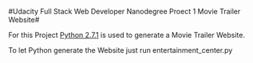 #Udacity Full Stack Web Developer Nanodegree Proect 1 Movie Trailer Website#

For this Project [Python 2.7.1](https://docs.python.org/2/index.html) is used
to generate a Movie Trailer Website.

To let Python generate the Website just run entertainment_center.py
